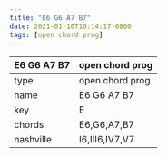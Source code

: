 ```yaml
---
title: "E6 G6 A7 B7"
date: 2021-01-10T10:14:17-0800
tags: [open chord prog]
---
```


|E6 G6 A7 B7|open chord prog|
|---|---|
|type|open chord prog|
|name|E6 G6 A7 B7|
|key|E|
|chords|E6,G6,A7,B7|
|nashville|I6,III6,IV7,V7|
